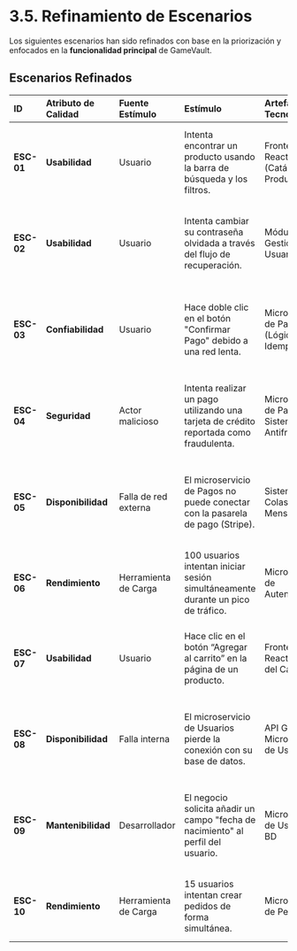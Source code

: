 # 3.5. Refinamiento de Escenarios

Los siguientes escenarios han sido refinados con base en la priorización y enfocados en la **funcionalidad principal** de GameVault.

## Escenarios Refinados

| ID | Atributo de Calidad | Fuente Estímulo | Estímulo | Artefacto Tecnológico | Entorno | Respuesta del Sistema | Medida de Respuesta |
| :--- | :--- | :--- | :--- | :--- | :--- | :--- | :--- |
| **ESC-01** | **Usabilidad** | Usuario | Intenta encontrar un producto usando la barra de búsqueda y los filtros. | Frontend React (Catálogo de Productos) | Producción | El usuario puede encontrar y acceder a la página de un producto específico. | El 95% de los usuarios encuentran el producto deseado en menos de 3 clics. |
| **ESC-02** | **Usabilidad** | Usuario | Intenta cambiar su contraseña olvidada a través del flujo de recuperación. | Módulo de Gestión de Usuarios | Producción | El usuario recibe un correo con instrucciones claras y completa el proceso exitosamente. | El 98% de los usuarios completan la recuperación de contraseña sin asistencia. |
| **ESC-03** | **Confiabilidad** | Usuario | Hace doble clic en el botón "Confirmar Pago" debido a una red lenta. | Microservicio de Pagos (Lógica de Idempotencia) | Producción | El sistema procesa la primera solicitud, pero rechaza la segunda como duplicado, garantizando un único cobro. | El 100% de las solicitudes duplicadas para la misma orden son rechazadas. |
| **ESC-04** | **Seguridad** | Actor malicioso | Intenta realizar un pago utilizando una tarjeta de crédito reportada como fraudulenta. | Microservicio de Pagos / Sistema Antifraude | Producción | La transacción es rechazada automáticamente y se genera una alerta de seguridad interna. | El 100% de los intentos con tarjetas en la lista negra son bloqueados. |
| **ESC-05** | **Disponibilidad** | Falla de red externa | El microservicio de Pagos no puede conectar con la pasarela de pago (Stripe). | Sistema de Colas de Mensajes | Producción | La transacción se encola y el sistema reintenta procesarla automáticamente cuando el servicio se restaura. | El 99% de las transacciones con fallos intermitentes se completan exitosamente. |
| **ESC-06** | **Rendimiento** | Herramienta de Carga | 100 usuarios intentan iniciar sesión simultáneamente durante un pico de tráfico. | Microservicio de Autenticación | Producción | El sistema autentica a los usuarios sin una degradación significativa del rendimiento. | Tiempo de respuesta promedio < 2s con una tasa de éxito del 99.9%. |
| **ESC-07** | **Usabilidad** | Usuario | Hace clic en el botón “Agregar al carrito” en la página de un producto. | Frontend React + API del Carrito | Producción | El botón cambia a “Agregado” y el ícono del carrito se actualiza visualmente con el nuevo total. | El feedback visual ocurre en menos de 500ms y el dato se actualiza correctamente. |
| **ESC-08** | **Disponibilidad** | Falla interna | El microservicio de Usuarios pierde la conexión con su base de datos. | API Gateway / Microservicio de Usuarios | Producción | Las peticiones al servicio fallan con un error 503 (Servicio no Disponible) en lugar de un 500 (Error Interno). | El 100% de las fallas de conexión a BD son manejadas sin crashear el servicio. |
| **ESC-09** | **Mantenibilidad** | Desarrollador | El negocio solicita añadir un campo "fecha de nacimiento" al perfil del usuario. | Microservicio de Usuarios + BD | Desarrollo | El cambio se implementa, se realiza la migración de la base de datos y se despliega en el entorno de pruebas. | El cambio se completa en menos de 4 horas-hombre sin afectar funcionalidades existentes. |
| **ESC-10** | **Rendimiento** | Herramienta de Carga | 15 usuarios intentan crear pedidos de forma simultánea. | Microservicio de Pedidos | Producción | El sistema procesa los pedidos y confirma la creación a los usuarios. | El 95% de los pedidos se crean exitosamente en menos de 5 segundos. |